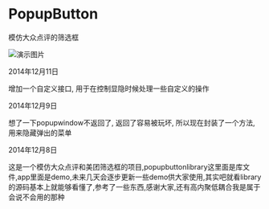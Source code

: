 PopupButton
===========

模仿大众点评的筛选框

![演示图片](https://github.com/crazyhl/PopupButton/blob/master/pic.gif)

2014年12月11日

增加一个自定义接口, 用于在控制显隐时候处理一些自定义的操作

2014年12月9日

想了一下popupwindow不返回了, 返回了容易被玩坏, 所以现在封装了一个方法, 用来隐藏弹出的菜单



2014年12月8日

这是一个模仿大众点评和美团筛选框的项目,popupbuttonlibrary这里面是库文件,app里面是demo,未来几天会逐步更新一些demo供大家使用,其实吧就看library的源码基本上就能够看懂了,参考了一些东西,感谢大家,还有高内聚低耦合我是属于会说不会用的那种

